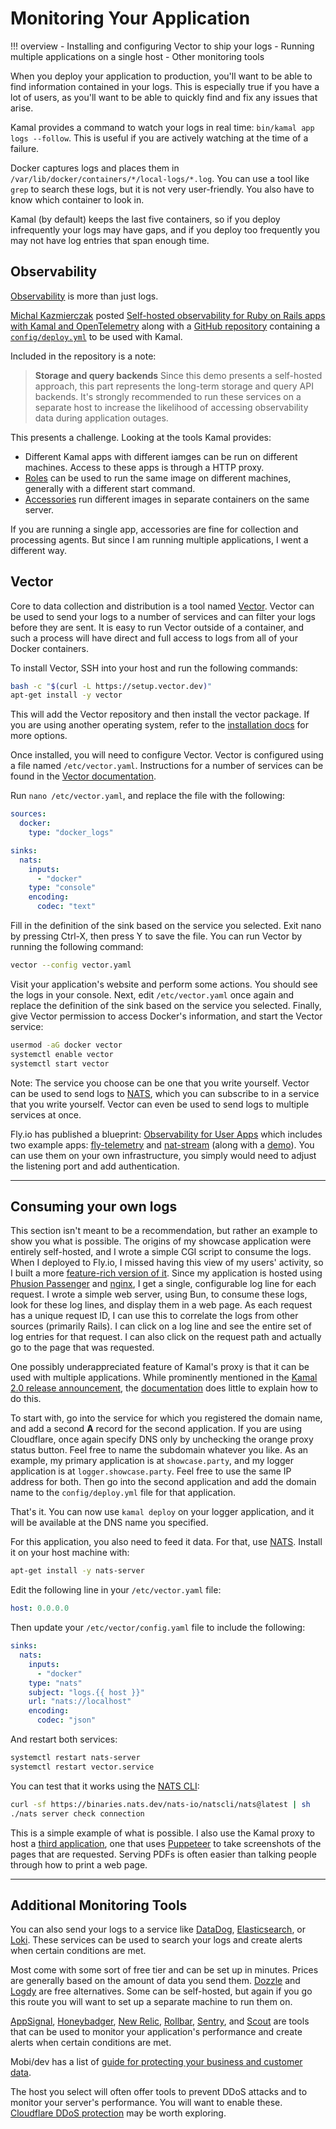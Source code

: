 # Monitoring Your Application

!!! overview
    - Installing and configuring Vector to ship your logs
    - Running multiple applications on a single host
    - Other monitoring tools

When you deploy your application to production, you'll want to be able to find information contained in your logs. This is especially true if you have a lot of users, as you'll want to be able to quickly find and fix any issues that arise.

Kamal provides a command to watch your logs in real time: `bin/kamal app logs --follow`. This is useful if you are actively watching at the time of a failure.

Docker captures logs and places them in `/var/lib/docker/containers/*/local-logs/*.log`. You can use a tool like `grep` to search these logs, but it is not very user-friendly. You also have to know which container to look in.

Kamal (by default) keeps the last five containers, so if you deploy infrequently your logs may have gaps, and if you deploy too frequently you may not have log entries that span enough time.

## Observability

[Observability](https://opentelemetry.io/docs/concepts/observability-primer/) is more than just logs.

[Michal Kazmierczak](https://mkaz.me/) posted [Self-hosted observability for Ruby on Rails apps with Kamal and OpenTelemetry](https://mkaz.me/blog/2024/self-hosted-overvability-for-ruby-on-rails-apps-with-kamal-and-opentelemetry/) along with a [GitHub repository](https://github.com/michal-kazmierczak/opentelemetry-rails-example) containing a [`config/deploy.yml`](https://github.com/michal-kazmierczak/opentelemetry-rails-example/blob/main/rails_app/config/deploy.yml) to be used with Kamal.

Included in the repository is a note:

> **Storage and query backends**
> Since this demo presents a self-hosted approach, this part represents the long-term storage and query API backends. It's strongly recommended to run these services on a separate host to increase the likelihood of accessing observability data during application outages.

This presents a challenge. Looking at the tools Kamal provides:

* Different Kamal apps with different iamges can be run on different machines. Access to these apps is through a HTTP proxy.
* [Roles](https://kamal-deploy.org/docs/configuration/roles/) can be used to run the same image on different machines, generally with a different start command.
* [Accessories](https://kamal-deploy.org/docs/configuration/accessories/) run different images in separate containers on the same server.

If you are running a single app, accessories are fine for collection and processing agents. But since I am running multiple applications, I went a different way.

## Vector

Core to data collection and distribution is a tool named [Vector](https://vector.dev/). Vector can be used to send your logs to a number of services and can filter your logs before they are sent. It is easy to run Vector outside of a container, and such a process will have direct and full access to logs from all of your Docker containers.

To install Vector, SSH into your host and run the following commands:

```sh
bash -c "$(curl -L https://setup.vector.dev)"
apt-get install -y vector
```

This will add the Vector repository and then install the vector package. If you are using another operating system, refer to the
[installation docs](https://vector.dev/docs/setup/installation/) for more options.

Once installed, you will need to configure Vector. Vector is configured using a file named `/etc/vector.yaml`. Instructions for a number of services can be found in the [Vector documentation](https://vector.dev/docs/reference/configuration/sinks/).

Run `nano /etc/vector.yaml`, and replace the file with the following:

```yaml
sources:
  docker:
    type: "docker_logs"

sinks:
  nats:
    inputs:
      - "docker"
    type: "console"
    encoding:
      codec: "text"
```

Fill in the definition of the sink based on the service you selected. Exit nano by pressing Ctrl-X, then press Y to save the file. You can run Vector by running the following command:

```sh
vector --config vector.yaml
```

Visit your application's website and perform some actions. You should see the logs in your console. Next, edit `/etc/vector.yaml` once again and replace the definition of the sink based on the service you selected. Finally, give Vector permission to access Docker's information, and start the Vector service:

```sh
usermod -aG docker vector
systemctl enable vector
systemctl start vector
```

Note: The service you choose can be one that you write yourself. Vector can be used to send logs to [NATS](https://nats.io/), which you can subscribe to in a service that you write yourself. Vector can even be used to send logs to multiple services at once.

Fly.io has published a blueprint: [Observability for User Apps](https://fly.io/docs/blueprints/observability-for-user-apps/) which includes two example apps: [fly-telemetry](https://github.com/superfly/fly-telemetry) and [nat-stream](https://github.com/fly-apps/natstream) (along with a [demo](https://natstream.fly.dev/)). You can use them on your own infrastructure, you simply would need to adjust the listening port and add authentication.

---

## Consuming your own logs

This section isn't meant to be a recommendation, but rather an example to show you what is possible. The origins of my showcase application were entirely self-hosted, and I wrote a simple CGI script to consume the logs. When I deployed to Fly.io, I missed having this view of my users' activity, so I built a more [feature-rich version of it](https://github.com/rubys/showcase/tree/main/fly/applications/logger). Since my application is hosted using [Phusion Passenger](https://www.phusionpassenger.com/) and [nginx](https://www.nginx.com/), I get a single, configurable log line for each request. I wrote a simple web server, using Bun, to consume these logs, look for these log lines, and display them in a web page. As each request has a unique request ID, I can use this to correlate the logs from other sources (primarily Rails). I can click on a log line and see the entire set of log entries for that request. I can also click on the request path and actually go to the page that was requested.

One possibly underappreciated feature of Kamal's proxy is that it can be used with multiple applications. While prominently mentioned in the [Kamal 2.0 release announcement](https://dev.37signals.com/kamal-2/), the [documentation](https://kamal-deploy.org/docs/configuration/proxy/#host/) does little to explain how to do this.

To start with, go into the service for which you registered the domain name, and add a second **A** record for the second application. If you are using Cloudflare, once again specify DNS only by unchecking the orange proxy status button. Feel free to name the subdomain whatever you like. As an example, my primary application is at `showcase.party`, and my logger application is at `logger.showcase.party`. Feel free to use the same IP address for both. Then go into the second application and add the domain name to the `config/deploy.yml` file for that application.

That's it. You can now use `kamal deploy` on your logger application, and it will be available at the DNS name you specified.

For this application, you also need to feed it data. For that, use [NATS](https://nats.io/). Install it on your host machine with:

```sh
apt-get install -y nats-server
```

Edit the following line in your `/etc/vector.yaml` file:

```yaml
host: 0.0.0.0
```

Then update your `/etc/vector/config.yaml` file to include the following:

```yaml
sinks:
  nats:
    inputs:
      - "docker"
    type: "nats"
    subject: "logs.{{ host }}"
    url: "nats://localhost"
    encoding:
      codec: "json"
```

And restart both services:

```sh
systemctl restart nats-server
systemctl restart vector.service
```

You can test that it works using the [NATS CLI](https://nats.io/documentation/tutorials/nats-cli/):

```sh
curl -sf https://binaries.nats.dev/nats-io/natscli/nats@latest | sh
./nats server check connection
```

This is a simple example of what is possible. I also use the Kamal proxy to host a [third application](https://fly.io/blog/print-on-demand/), one that uses [Puppeteer](https://pptr.dev/) to take screenshots of the pages that are requested. Serving PDFs is often easier than talking people through how to print a web page.

---

## Additional Monitoring Tools

You can also send your logs to a service like [DataDog](https://www.datadoghq.com/), [Elasticsearch](https://www.elastic.co/), or [Loki](https://grafana.com/oss/loki/). These services can be used to search your logs and create alerts when certain conditions are met.

Most come with some sort of free tier and can be set up in minutes. Prices are generally based on the amount of data you send them.
[Dozzle](https://dozzle.dev/) and [Logdy](http://logdy.dev) are free alternatives.
Some can be self-hosted, but again if you go this route you will want to set up a separate machine to run them on.

[AppSignal](https://appsignal.com/), [Honeybadger](https://www.honeybadger.io/), [New Relic](https://newrelic.com/), [Rollbar](https://rollbar.com/), [Sentry](https://sentry.io/), and [Scout](https://scoutapm.com/) are tools that can be used to monitor your application's performance and create alerts when certain conditions are met.

Mobi/dev has a list of [guide for protecting your business and customer data](https://mobidev.biz/blog/ruby-on-rails-security-guide-protecting-your-business-and-customer-data).

The host you select will often offer tools to prevent DDoS attacks and to monitor your server's performance. You will want to enable these. [Cloudflare DDoS protection](https://www.cloudflare.com/lp/dg/brand/ddos/) may be worth exploring.
